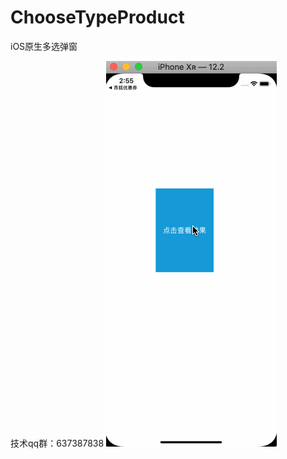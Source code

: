 # ChooseTypeProduct
iOS原生多选弹窗 

技术qq群：637387838
![示例](https://github.com/ioswei/ChooseTypeProduct/blob/master/11111.gif?raw=true)

